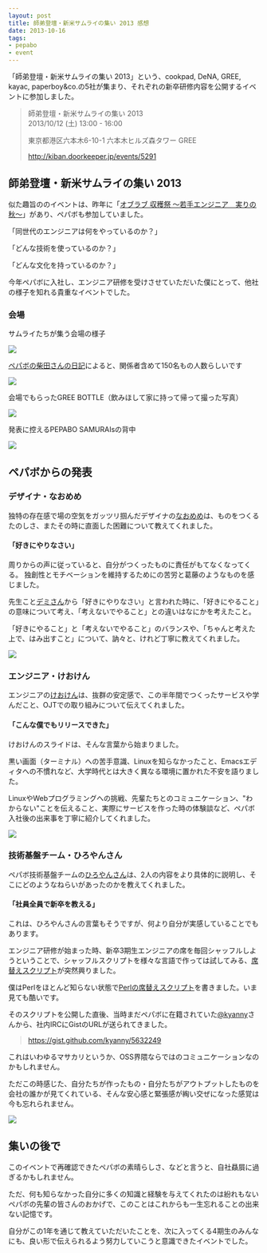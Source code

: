 ```yaml
---
layout: post
title: 師弟登壇・新米サムライの集い 2013 感想
date: 2013-10-16
tags:
- pepabo
- event
---
```

「師弟登壇・新米サムライの集い 2013」という、cookpad, DeNA, GREE, kayac, paperboy&co.の5社が集まり、それぞれの新卒研修内容を公開するイベントに参加しました。

> 師弟登壇・新米サムライの集い 2013  
> 2013/10/12 (土) 13:00 - 16:00
>
> 東京都港区六本木6-10-1 六本木ヒルズ森タワー GREE
>
> http://kiban.doorkeeper.jp/events/5291

## 師弟登壇・新米サムライの集い 2013

似た趣旨ののイベントは、昨年に「[オブラブ 収穫祭 〜若手エンジニア　実りの秋〜](http://esminc.doorkeeper.jp/events/1746)」があり、ペパボも参加していました。

「同世代のエンジニアは何をやっているのか？」

「どんな技術を使っているのか？」

「どんな文化を持っているのか？」

今年ペパボに入社し、エンジニア研修を受けさせていただいた僕にとって、他社の様子を知れる貴重なイベントでした。

### 会場

サムライたちが集う会場の様子

![](http://30d.jp/img/hfm/public/dec85bac-33bf-11e3-a0fd-00262d0af68e_large.jpg)

[ペパボの柴田さんの日記](http://www.hsbt.org/diary/20131012.html#p01)によると、関係者含めて150名もの人数らしいです

![](http://30d.jp/img/hfm/public/f6c39442-33bf-11e3-b2a6-f80f41f63894_large.jpg)

会場でもらったGREE BOTTLE（飲みほして家に持って帰って撮った写真）

![](http://30d.jp/img/hfm/public/95401b6c-3411-11e3-aa1f-00262d09affa_large.jpg)

発表に控えるPEPABO SAMURAIsの背中

![](http://30d.jp/img/hfm/public/e30fc6c8-33bf-11e3-bd16-00262d09affa_large.jpg)

## ペパボからの発表

### デザイナ・なおめめ

独特の存在感で場の空気をガッツリ掴んだデザイナの[なおめめ](https://twitter.com/naomeme)は、ものをつくるたのしさ、またその時に直面した困難について教えてくれました。

#### 「好きにやりなさい」

周りからの声に従っていると、自分がつくったものに責任がもてなくなってくる。
独創性とモチベーションを維持するためにの苦労と葛藤のようなものを感じました。

先生こと[デミさん](https://twitter.com/demiflare168)から「好きにやりなさい」と言われた時に、「好きにやること」の意味について考え、「考えないでやること」との違いはなにかを考えたこと。

「好きにやること」と「考えないでやること」のバランスや、「ちゃんと考えた上で、はみ出すこと」について、訥々と、けれど丁寧に教えてくれました。

![](http://30d.jp/img/hfm/public/052008d6-33c0-11e3-b42a-00262d0af68e_large.jpg)

### エンジニア・けおけん

エンジニアの[けおけん](https://twitter.com/keokentt)は、抜群の安定感で、この半年間でつくったサービスや学んだこと、OJTでの取り組みについて伝えてくれました。

#### 「こんな僕でもリリースできた」

けおけんのスライドは、そんな言葉から始まりました。

黒い画面（ターミナル）への苦手意識、Linuxを知らなかったこと、Emacsエディタへの不慣れなど、大学時代とは大きく異なる環境に置かれた不安を語りました。

LinuxやWebプログラミングへの挑戦、先輩たちとのコミュニケーション、"わからない"ことを伝えること、実際にサービスを作った時の体験談など、ペパボ入社後の出来事を丁寧に紹介してくれました。

![](http://30d.jp/img/hfm/public/0c5a47a6-33c0-11e3-87d1-f80f41f63894_large.jpg)

### 技術基盤チーム・ひろやんさん

ペパボ技術基盤チームの[ひろやんさん](https://twitter.com/hiboma)は、2人の内容をより具体的に説明し、そこにどのようなねらいがあったのかを教えてくれました。

#### 「社員全員で新卒を教える」

これは、ひろやんさんの言葉もそうですが、何より自分が実感していることでもあります。

エンジニア研修が始まった時、新卒3期生エンジニアの席を毎回シャッフルしようということで、シャッフルスクリプトを様々な言語で作っては試してみる、[席替えスクリプト](https://github.com/paperboy-all/sekigae)が突然興りました。

僕はPerlをほとんど知らない状態で[Perlの席替えスクリプト](https://github.com/paperboy-all/sekigae/blob/master/sekigae.pl)を書きました。いま見ても酷いです。

そのスクリプトを公開した直後、当時まだペパボに在籍されていた[@kyanny](https://twitter.com/kyanny)さんから、社内IRCにGistのURLが送られてきました。

> https://gist.github.com/kyanny/5632249

これはいわゆるマサカリというか、OSS界隈ならではのコミュニケーションなのかもしれません。

ただこの時感じた、自分たちが作ったもの・自分たちがアウトプットしたものを会社の誰かが見てくれている、そんな安心感と緊張感が綯い交ぜになった感覚は今も忘れられません。

![](http://30d.jp/img/hfm/public/12a0d2ec-33c0-11e3-8555-00262d0af68e_large.jpg)

## 集いの後で

このイベントで再確認できたペパボの素晴らしさ、などと言うと、自社贔屓に過ぎるかもしれません。

ただ、何も知らなかった自分に多くの知識と経験を与えてくれたのは紛れもないペパボの先輩の皆さんのおかげで、このことはこれからも一生忘れることの出来ない記憶です。

自分がこの1年を通じて教えていただいたことを、次に入ってくる4期生のみんなにも、良い形で伝えられるよう努力していこうと意識できたイベントでした。

